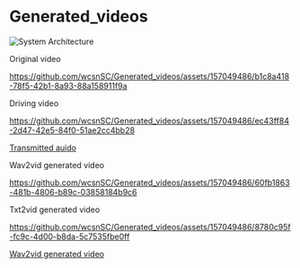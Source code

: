 # Generated_videos

![System Architecture](https://github.com/wcsnSC/Generated_videos/assets/157049486/cca96d72-c06a-4515-8e0c-e629fe059273)

Original video 

https://github.com/wcsnSC/Generated_videos/assets/157049486/b1c8a418-78f5-42b1-8a93-88a158911f9a

Driving  video

https://github.com/wcsnSC/Generated_videos/assets/157049486/ec43ff84-2d47-42e5-84f0-51ae2cc4bb28


[Transmitted auido](https://s31.aconvert.com/convert/p3r68-cdx67/0ofva-1mz7u.wav)


Wav2vid generated video

https://github.com/wcsnSC/Generated_videos/assets/157049486/60fb1863-481b-4806-b89c-03858184b9c6


Txt2vid generated video

https://github.com/wcsnSC/Generated_videos/assets/157049486/8780c95f-fc9c-4d00-b8da-5c7535fbe0ff


[Wav2vid generated video](https://s17.aconvert.com/convert/p3r68-cdx67/nvjhj-q1omx.mp3)<br>




